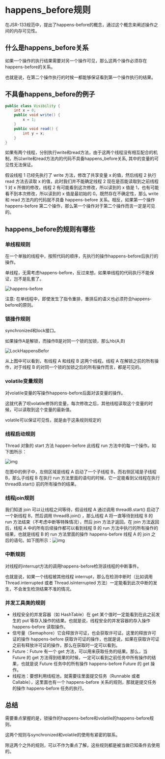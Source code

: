 # happens_before规则

在JSR-133规范中，提出了happens-before的概念，通过这个概念来阐述操作之间的内存可见性。

## 什么是happens_before关系

如果一个操作的执行结果需要对另一个操作可见，那么这两个操作必须存在happens-before的关系。

也就是说，在第二个操作执行的时候一都能够保证看到第一个操作执行的结果。

## 不具备happens_before的例子

```java
public class Visibility {
    int x = 0;
    public void write() {
        x = 1;
    }
    public void read() {
        int y = x;
    }
}
```

如果有两个线程，分别执行write和read方法，由于这两个线程没有相互配合的机制，所以write和read方法内的代码不具备happens_before关系, 其中的变量的可见性无法保证。

假设线程 1 已经先执行了 write 方法，修改了共享变量 x 的值，然后线程 2 执行 read 方法去读取 x 的值，此时我们并不能确定线程 2 现在是否能读取到之前线程 1 对 x 所做的修改，线程 2 有可能看到这次修改，所以读到的 x 值是 1，也有可能看不到本次修改，所以读到的 x 值是最初始的 0。既然存在不确定性，那么 write 和 read 方法内的代码就不具备 happens-before 关系。相反，如果第一个操作 happens-before 第二个操作，那么第一个操作对于第二个操作而言一定是可见的。

## happens_before的规则有哪些

### 单线程规则

在一个单独的线程中，按照代码的顺序，先执行的操作happens-before后执行的操作。

单线程，无需考虑happens-before，反过来想，如果单线程的代码执行不能保证，岂不是乱套了。

![happens-before](https://www.shiyitopo.tech/uPic/happens-before.png)

注意: 在单线程中，即使发生了指令重排，重排后的语义也必须符合happens-before的原则。

### 锁操作规则

synchronized和lock接口。

如果操作A是解锁，而操作B是对同一个锁的加锁，那么hb(A,B)

![LockHappensBefor](https://www.shiyitopo.tech/uPic/LockHappensBefor.png)

从上图中可以看到，有线程 A 和线程 B 这两个线程。线程 A 在解锁之前的所有操作，对于线程 B 的对同一个锁的加锁之后的所有操作而言，都是可见的。

### volatile变量规则

对volatile变量的写操作happens-before后面对该变量的操作。

这就代表了呗volatile修饰的变量，每次修改之后，其他线程读取这个变量的时候，可以读取到这个变量的最新值。

volatile可以保证可见性，就是由于这条规则规定的

### 线程启动规则

 Thread 对象的 start 方法 happen-before 此线程 run 方法中的每一个操作。如下图所示：

![img](https://www.shiyitopo.tech/uPic/Cgq2xl57Dw6AdKyOAADBt-00qXo349.png)

在图中的例子中，左侧区域是线程 A 启动了一个子线程 B，而右侧区域是子线程 B，那么子线程 B 在执行 run 方法里面的语句的时候，它一定能看到父线程在执行 threadB.start() 前的所有操作的结果。

### 线程join规则

我们知道 join 可以让线程之间等待，假设线程 A 通过调用 threadB.start() 启动了一个新线程 B，然后调用 threadB.join() ，那么线程 A 将一直等待到线程 B 的 run 方法结束（不考虑中断等特殊情况），然后 join 方法才返回。在 join 方法返回后，线程 A 中的所有后续操作都可以看到线程 B 的 run 方法中执行的所有操作的结果，也就是线程 B 的 run 方法里面的操作 happens-before 线程 A 的 join 之后的语句。如下图所示：![img](https://www.shiyitopo.tech/uPic/Cgq2xl57Dw6ADE7rAADRJKFrbWE816.png)

### 中断规则

对线程的interrupt方法的调用happens-before检测该线程的中断事件。

也就是说，如果一个线程被其他线程 interrupt，那么在检测中断时（比如调用 Thread.interrupted 或者 Thread.isInterrupted 方法）一定能看到此次中断的发生，不会发生检测结果不准的情况。

### 并发工具类的规则

- 线程安全的并发容器（如 HashTable）在 get 某个值时一定能看到在此之前发生的 put 等存入操作的结果。也就是说，线程安全的并发容器的存入操作 happens-before 读取操作。
- 信号量（Semaphore）它会释放许可证，也会获取许可证。这里的释放许可证的操作 happens-before 获取许可证的操作，也就是说，如果在获取许可证之前有释放许可证的操作，那么在获取时一定可以看到。
- Future：Future 有一个 get 方法，可以用来获取任务的结果。那么，当 Future 的 get 方法得到结果的时候，一定可以看到之前任务中所有操作的结果，也就是说 Future 任务中的所有操作 happens-before Future 的 get 操作。
- 线程池：要想利用线程池，就需要往里面提交任务（Runnable 或者 Callable），这里面也有一个 happens-before 关系的规则，那就是提交任务的操作 happens-before 任务的执行。



## 总结

需要重点掌握的是，锁操作的happens-before和volatile的happens-before规则。

这两个规则与synchronized和volatile的使用有紧密的联系。

除这两个之外的规则，可以不作为重点了解，这些规则都是被当做已知条件去使用的。